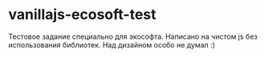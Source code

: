 # vanillajs-ecosoft-test
Тестовое задание специально для экософта. 
Написано на чистом js без использования библиотек.
Над дизайном особо не думал :)
